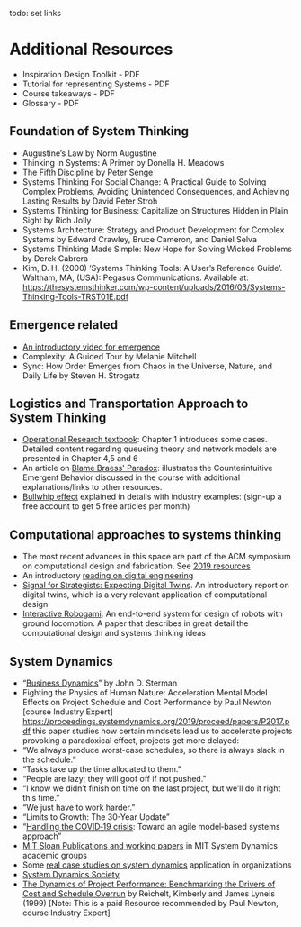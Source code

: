 todo: set links

# Additional Resources

- Inspiration Design Toolkit - PDF
- Tutorial for representing Systems - PDF
- Course takeaways - PDF
- Glossary - PDF

## Foundation of System Thinking
- Augustine’s Law by Norm Augustine
- Thinking in Systems: A Primer by Donella H. Meadows
- The Fifth Discipline by Peter Senge
- Systems Thinking For Social Change: A Practical Guide to Solving Complex Problems, Avoiding Unintended Consequences, and Achieving Lasting Results by David Peter Stroh
- Systems Thinking for Business: Capitalize on Structures Hidden in Plain Sight by Rich Jolly
- Systems Architecture: Strategy and Product Development for Complex Systems by Edward Crawley, Bruce Cameron, and Daniel Selva
- Systems Thinking Made Simple: New Hope for Solving Wicked Problems by Derek Cabrera
- Kim, D. H. (2000) ‘Systems Thinking Tools: A User’s Reference Guide’. Waltham, MA, (USA): Pegasus Communications. Available at: https://thesystemsthinker.com/wp-content/uploads/2016/03/Systems-Thinking-Tools-TRST01E.pdf

## Emergence related
- [An introductory video for emergence](https://youtu.be/16W7c0mb-rE)
- Complexity: A Guided Tour by Melanie Mitchell
- Sync: How Order Emerges from Chaos in the Universe, Nature, and Daily Life by Steven H. Strogatz

## Logistics and Transportation Approach to System Thinking
- [Operational Research textbook](https://web.mit.edu/urban_or_book/www/book/): Chapter 1 introduces some cases. Detailed content regarding queueing theory and network models are presented in Chapter 4,5 and 6
- An article on [Blame Braess' Paradox](https://www.forbes.com/sites/quora/2016/10/20/bad-traffic-blame-braess-paradox/#7b4e68e714b5): illustrates the Counterintuitive Emergent Behavior discussed in the course with additional explanations/links to other resources.
- [Bullwhip effect](https://sloanreview.mit.edu/article/the-bullwhip-effect-in-supply-chains/) explained in details with industry examples: (sign-up a free account to get 5 free articles per month)

## Computational approaches to systems thinking
- The most recent advances in this space are part of the ACM symposium on computational design and fabrication. See [2019 resources](https://scf.acm.org/2019/)
- An introductory [reading on digital engineering](https://www.capgemini.com/wp-content/uploads/2018/06/DTI_Digital-Engineering201806122_V07.pdf)
- [Signal for Strategists: Expecting Digital Twins](https://www2.deloitte.com/content/dam/insights/us/articles/3773_Expecting-digital-twins/DI_Expecting-digital-twins.pdf). An introductory report on digital twins, which is a very relevant application of computational design
- [Interactive Robogami](https://journals.sagepub.com/doi/10.1177/0278364917723465): An end-to-end system for design of robots with ground locomotion. A paper that describes in great detail the computational design and systems thinking ideas

## System Dynamics
- “[Business Dynamics](http://web.mit.edu/jsterman/www/BusDyn2.html)” by John D. Sterman
- Fighting the Physics of Human Nature: Acceleration Mental Model Effects on Project Schedule and Cost Performance by Paul Newton [course Industry Expert] https://proceedings.systemdynamics.org/2019/proceed/papers/P2017.pdf  this paper studies how certain mindsets lead us to accelerate projects provoking a paradoxical effect, projects get more delayed:
- “We always produce worst-case schedules, so there is always slack in the schedule.”
- “Tasks take up the time allocated to them.”
- “People are lazy; they will goof off if not pushed."
- “I know we didn’t finish on time on the last project, but we’ll do it right this time.”
- “We just have to work harder.”
- “Limits to Growth: The 30-Year Update”
- “[Handling the COVID‐19 crisis](https://onlinelibrary.wiley.com/doi/full/10.1002/sys.21557?af=R): Toward an agile model‐based systems approach”
- [MIT Sloan Publications and working papers](https://mitsloan.mit.edu/faculty/academic-groups/system-dynamics/publications-and-working-papers) in MIT System Dynamics academic groups
- Some [real case studies on system dynamics](https://thesystemsthinker.com/category/case-studies/) application in organizations
- [System Dynamics Society](https://www.systemdynamics.org/)
- [The Dynamics of Project Performance: Benchmarking the Drivers of Cost and Schedule Overrun](https://www.sciencedirect.com/science/article/abs/pii/S0263237398000735) by Reichelt, Kimberly and James Lyneis (1999) [Note: This is a paid Resource recommended by Paul Newton, course Industry Expert]